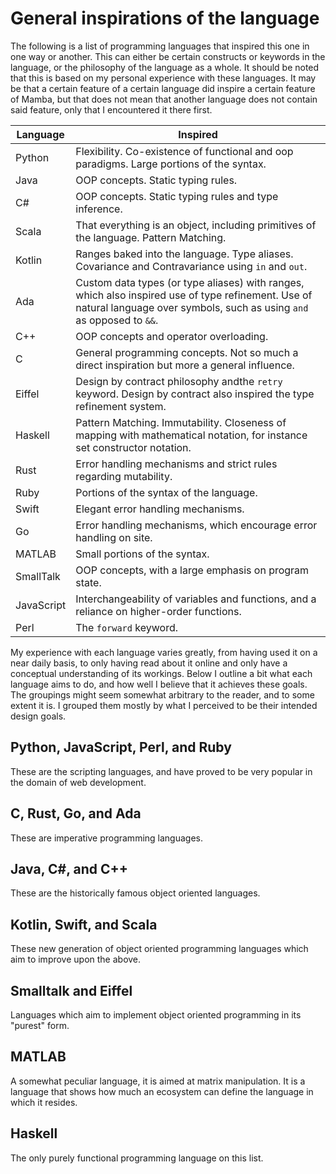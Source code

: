 # General inspirations of the language

The following is a list of programming languages that inspired this one in one way or another. 
This can either be certain constructs or keywords in the language, or the philosophy of the language as a whole.
It should be noted that this is based on my personal experience with these languages.
It may be that a certain feature of a certain language did inspire a certain feature of Mamba, but that does not mean that another language does not contain said feature, only that I encountered it there first.

Language  | Inspired
----------|------------
Python    | Flexibility. Co-existence of functional and oop paradigms. Large portions of the syntax.
Java      | OOP concepts. Static typing rules.
C#        | OOP concepts. Static typing rules and type inference.
Scala     | That everything is an object, including primitives of the language. Pattern Matching.
Kotlin    | Ranges baked into the language. Type aliases. Covariance and Contravariance using `in` and `out`.
Ada       | Custom data types (or type aliases) with ranges, which also inspired use of type refinement. Use of natural language over symbols, such as using `and` as opposed to `&&`.
C++       | OOP concepts and operator overloading.
C         | General programming concepts. Not so much a direct inspiration but more a general influence.
Eiffel    | Design by contract philosophy andthe `retry` keyword. Design by contract also inspired the type refinement system. 
Haskell   | Pattern Matching. Immutability. Closeness of mapping with mathematical notation, for instance set constructor notation.
Rust      | Error handling mechanisms and strict rules regarding mutability.
Ruby      | Portions of the syntax of the language.
Swift     | Elegant error handling mechanisms.
Go        | Error handling mechanisms, which encourage error handling on site.
MATLAB    | Small portions of the syntax. 
SmallTalk | OOP concepts, with a large emphasis on program state.
JavaScript| Interchangeability of variables and functions, and a reliance on higher-order functions.
Perl      | The `forward` keyword.

My experience with each language varies greatly, from having used it on a near daily basis, to only having read about it online and only have a conceptual understanding of its workings.
Below I outline a bit what each language aims to do, and how well I believe that it achieves these goals.
The groupings might seem somewhat arbitrary to the reader, and to some extent it is.
I grouped them mostly by what I perceived to be their intended design goals.

## Python, JavaScript, Perl, and Ruby

These are the scripting languages, and have proved to be very popular in the domain of web development.

## C, Rust, Go, and Ada

These are imperative programming languages.

## Java, C#, and C++

These are the historically famous object oriented languages.

## Kotlin, Swift, and Scala

These new generation of object oriented programming languages which aim to improve upon the above.

## Smalltalk and Eiffel

Languages which aim to implement object oriented programming in its "purest" form.

## MATLAB

A somewhat peculiar language, it is aimed at matrix manipulation.
It is a language that shows how much an ecosystem can define the language in which it resides.

## Haskell

The only purely functional programming language on this list.
